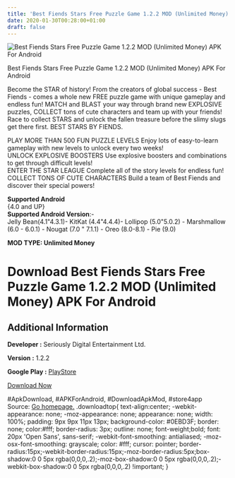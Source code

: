 ```yaml
---
title: 'Best Fiends Stars Free Puzzle Game 1.2.2 MOD (Unlimited Money) APK For Android'
date: 2020-01-30T00:28:00+01:00
draft: false
---
```


![Best Fiends Stars Free Puzzle Game 1.2.2 MOD (Unlimited Money) APK For Android](https://i0.wp.com/apkhome.net/wp-content/uploads/2020/01/Best-Fiends-Stars-Free-Puzzle-Game-1.2.2-MOD-Unlimited-Money.png "Best Fiends Stars Free Puzzle Game 1.2.2 MOD (Unlimited Money) APK For Android")

  

Best Fiends Stars Free Puzzle Game 1.2.2 MOD (Unlimited Money) APK For Android

Become the STAR of history! From the creators of global success - Best Fiends - comes a whole new FREE puzzle game with unique gameplay and endless fun! MATCH and BLAST your way through brand new EXPLOSIVE puzzles, COLLECT tons of cute characters and team up with your friends! Race to collect STARS and unlock the fallen treasure before the slimy slugs get there first. BEST STARS BY FIENDS.

PLAY MORE THAN 500 FUN PUZZLE LEVELS Enjoy lots of easy-to-learn gameplay with new levels to unlock every two weeks!  
UNLOCK EXPLOSIVE BOOSTERS Use explosive boosters and combinations to get through difficult levels!  
ENTER THE STAR LEAGUE Complete all of the story levels for endless fun!  
COLLECT TONS OF CUTE CHARACTERS Build a team of Best Fiends and discover their special powers!

**Supported Android**  
{4.0 and UP}  
**Supported Android Version**:-  
Jelly Bean(4.1"4.3.1)- KitKat (4.4"4.4.4)- Lollipop (5.0"5.0.2) - Marshmallow (6.0 - 6.0.1) - Nougat (7.0 " 7.1.1) - Oreo (8.0-8.1) - Pie (9.0)

**MOD TYPE: Unlimited Money**

Download Best Fiends Stars Free Puzzle Game 1.2.2 MOD (Unlimited Money) APK For Android
=======================================================================================

Additional Information
----------------------

**Developer :** Seriously Digital Entertainment Ltd.

**Version :** 1.2.2

**Google Play :** [PlayStore](https://play.google.com/store/apps/details?id=com.Seriously.Phoenix)

  

[Download Now](https://store4app.co/post/best-fiends-stars-free-puzzle-game-1-2-2-mod-unlimited-money-apk-for-android_1580325439)

  
#ApkDownload, #APKForAndroid, #DownloadApkMod, #store4app  
Source: [Go homepage.](https://store4app.co/post/best-fiends-stars-free-puzzle-game-1-2-2-mod-unlimited-money-apk-for-android_1580325439) .downloadtop{ text-align:center; -webkit-appearance: none; -moz-appearance: none; appearance: none; width: 100%; padding: 9px 9px 11px 13px; background-color: #0EBD3F; border: none; color:#fff; border-radius: 3px; outline: none; font-weight;bold; font: 20px 'Open Sans', sans-serif; -webkit-font-smoothing: antialiased; -moz-osx-font-smoothing: grayscale; color: #fff; cursor: pointer; border-radius:15px;-webkit-border-radius:15px;-moz-border-radius:5px;box-shadow:0 0 5px rgba(0,0,0,.2);-moz-box-shadow:0 0 5px rgba(0,0,0,.2);-webkit-box-shadow:0 0 5px rgba(0,0,0,.2) !important; }